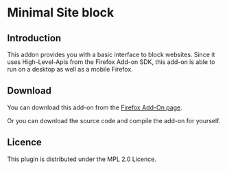# Minimal Site block

## Introduction

This addon provides you with a basic interface to block websites. Since it uses High-Level-Apis from the Firefox Add-on SDK, this add-on is able to run on a desktop as well as a mobile Firefox.

## Download

You can download this add-on from the [Firefox Add-On page](https://addons.mozilla.org/firefox/addon/minimal-site-block/).

Or you can download the source code and compile the add-on for yourself.

## Licence

This plugin is distributed under the MPL 2.0 Licence.
